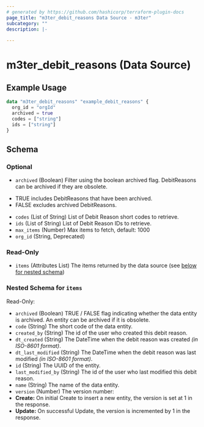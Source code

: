 ```yaml
---
# generated by https://github.com/hashicorp/terraform-plugin-docs
page_title: "m3ter_debit_reasons Data Source - m3ter"
subcategory: ""
description: |-
  
---
```


# m3ter_debit_reasons (Data Source)



## Example Usage

```terraform
data "m3ter_debit_reasons" "example_debit_reasons" {
  org_id = "orgId"
  archived = true
  codes = ["string"]
  ids = ["string"]
}
```

<!-- schema generated by tfplugindocs -->
## Schema

### Optional

- `archived` (Boolean) Filter using the boolean archived flag. DebitReasons can be archived if they are obsolete.
* TRUE includes DebitReasons that have been archived.
* FALSE excludes archived DebitReasons.
- `codes` (List of String) List of Debit Reason short codes to retrieve.
- `ids` (List of String) List of Debit Reason IDs to retrieve.
- `max_items` (Number) Max items to fetch, default: 1000
- `org_id` (String, Deprecated)

### Read-Only

- `items` (Attributes List) The items returned by the data source (see [below for nested schema](#nestedatt--items))

<a id="nestedatt--items"></a>
### Nested Schema for `items`

Read-Only:

- `archived` (Boolean) TRUE / FALSE flag indicating whether the data entity is archived. An entity can be archived if it is obsolete.
- `code` (String) The short code of the data entity.
- `created_by` (String) The id of the user who created this debit reason.
- `dt_created` (String) The DateTime when the debit reason was created *(in ISO-8601 format)*.
- `dt_last_modified` (String) The DateTime when the debit reason was last modified *(in ISO-8601 format)*.
- `id` (String) The UUID of the entity.
- `last_modified_by` (String) The id of the user who last modified this debit reason.
- `name` (String) The name of the data entity.
- `version` (Number) The version number:
- **Create:** On initial Create to insert a new entity, the version is set at 1 in the response.
- **Update:** On successful Update, the version is incremented by 1 in the response.
